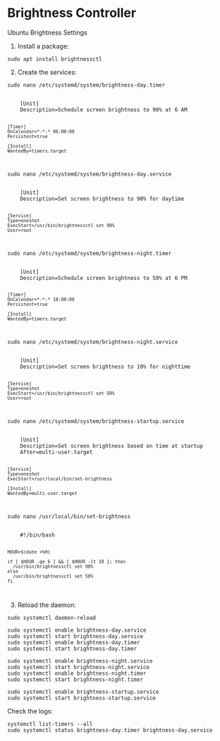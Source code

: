 # Brightness Controller
Ubuntu Brightness Settings

1. Install a package:

```
sudo apt install brightnessctl
```

2. Create the services:

```
sudo nano /etc/systemd/system/brightness-day.timer
```

<code>
	[Unit]
	Description=Schedule screen brightness to 90% at 6 AM

	[Timer]
	OnCalendar=*-*-* 06:00:00
	Persistent=true

	[Install]
	WantedBy=timers.target
</code>

```
sudo nano /etc/systemd/system/brightness-day.service
```

<code>
	[Unit]
	Description=Set screen brightness to 90% for daytime

	[Service]
	Type=oneshot
	ExecStart=/usr/bin/brightnessctl set 90%
	User=root
</code>

```
sudo nano /etc/systemd/system/brightness-night.timer
```

<code>
	[Unit]
	Description=Schedule screen brightness to 50% at 6 PM

	[Timer]
	OnCalendar=*-*-* 18:00:00
	Persistent=true

	[Install]
	WantedBy=timers.target
</code>

```
sudo nano /etc/systemd/system/brightness-night.service
```

<code>
	[Unit]
	Description=Set screen brightness to 10% for nighttime

	[Service]
	Type=oneshot
	ExecStart=/usr/bin/brightnessctl set 50%
	User=root
</code>

```
sudo nano /etc/systemd/system/brightness-startup.service
```

<code>
	[Unit]
	Description=Set screen brightness based on time at startup
	After=multi-user.target

	[Service]
	Type=oneshot
	ExecStart=/usr/local/bin/set-brightness

	[Install]
	WantedBy=multi-user.target
</code>

```
sudo nano /usr/local/bin/set-brightness
```

<code>
	#!/bin/bash

	HOUR=$(date +%H)

	if [ $HOUR -ge 6 ] && [ $HOUR -lt 18 ]; then
	  /usr/bin/brightnessctl set 90%
	else
	  /usr/bin/brightnessctl set 50%
	fi
</code>


3. Reload the daemon:

```
sudo systemctl daemon-reload
```

```
sudo systemctl enable brightness-day.service
sudo systemctl start brightness-day.service
sudo systemctl enable brightness-day.timer
sudo systemctl start brightness-day.timer
```

```
sudo systemctl enable brightness-night.service
sudo systemctl start brightness-night.service
sudo systemctl enable brightness-night.timer
sudo systemctl start brightness-night.timer
```

```
sudo systemctl enable brightness-startup.service
sudo systemctl start brightness-startup.service
```

Check the logs:

```
systemctl list-timers --all
sudo systemctl status brightness-day.timer brightness-day.service
```
